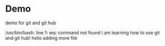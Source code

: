 # Demo

 demo for git and git hub
    
/usr/bin/bash: line 1: wq: command not found
    i am learning how to use git and git hub!
    hello adding more file
